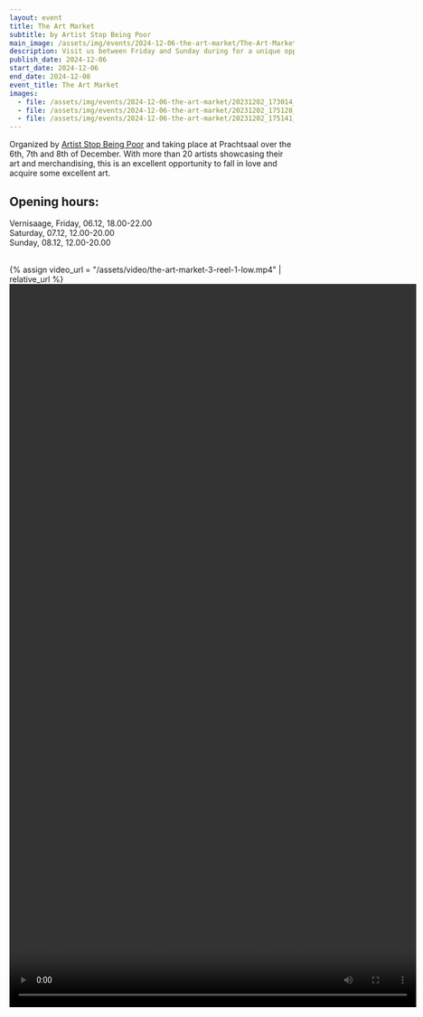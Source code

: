 ```yaml
---
layout: event
title: The Art Market
subtitle: by Artist Stop Being Poor
main_image: /assets/img/events/2024-12-06-the-art-market/The-Art-Market-4-poster.webp
description: Visit us between Friday and Sunday during for a unique opportunity to meet artists and buy unique presents for friends and family.
publish_date: 2024-12-06
start_date: 2024-12-06
end_date: 2024-12-08
event_title: The Art Market
images: 
  - file: /assets/img/events/2024-12-06-the-art-market/20231202_173014_Original-scaled.webp
  - file: /assets/img/events/2024-12-06-the-art-market/20231202_175128_Original-768x1024.webp
  - file: /assets/img/events/2024-12-06-the-art-market/20231202_175141_Original-768x1024.webp
---
```



Organized by [Artist Stop Being Poor](https://artiststopbeingpoor.club/the-art-market/) and taking place at Prachtsaal over the 6th, 7th and 8th of December. With more than 20 artists showcasing their art and merchandising, this is an excellent opportunity to fall in love and acquire some excellent art.

## Opening hours:
Vernisaage, Friday, 06.12, 18.00-22.00<br>
Saturday, 07.12, 12.00-20.00<br>
Sunday, 08.12, 12.00-20.00<br>
<br>

{% assign video_url = "/assets/video/the-art-market-3-reel-1-low.mp4" | relative_url %}
<video width="720" height="1280" controls>
  <source src="{{ video_url }}" type="video/mp4">
  Your browser does not support the video tag.
</video>
